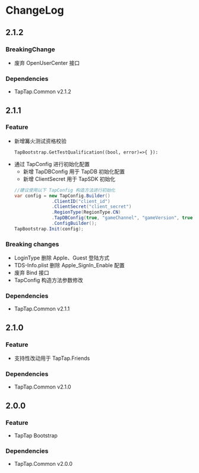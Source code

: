 # ChangeLog

## 2.1.2

### BreakingChange

* 废弃 OpenUserCenter 接口

### Dependencies

* TapTap.Common v2.1.2

## 2.1.1

### Feature

* 新增篝火测试资格校验
    ```
  TapBootstrap.GetTestQualification((bool, error)=>{ }):
    ```
* 通过 TapConfig 进行初始化配置
  * 新增 TapDBConfig 用于 TapDB 初始化配置
  * 新增 ClientSecret 用于 TapSDK 初始化
  ```c#
  //建议使用以下 TapConfig 构造方法进行初始化
  var config = new TapConfig.Builder()
                .ClientID("client_id")
                .ClientSecret("client_secret")
                .RegionType(RegionType.CN)
                .TapDBConfig(true, "gameChannel", "gameVersion", true)
                .ConfigBuilder();
  TapBootstrap.Init(config);
  ```
### Breaking changes

* LoginType 删除 Apple、Guest 登陆方式
* TDS-Info.plist 删除 Apple_SignIn_Enable 配置
* 废弃 Bind 接口
* TapConfig 构造方法参数修改

### Dependencies

* TapTap.Common v2.1.1

## 2.1.0

### Feature

* 支持性改动用于 TapTap.Friends

### Dependencies

* TapTap.Common v2.1.0

## 2.0.0

### Feature

* TapTap Bootstrap

### Dependencies

* TapTap.Common v2.0.0